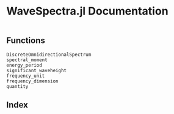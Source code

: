 # WaveSpectra.jl Documentation

```@contents
```

## Functions
```@docs
DiscreteOmnidirectionalSpectrum
spectral_moment
energy_period
significant_waveheight
frequency_unit
frequency_dimension
quantity
```

## Index

```@index
```
